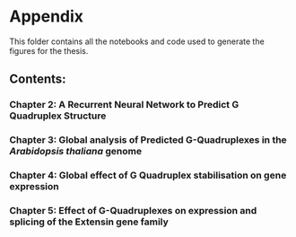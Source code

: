 # Appendix

This folder contains all the notebooks and code used to generate the figures for the thesis.

## Contents:

### Chapter 2: A Recurrent Neural Network to Predict G Quadruplex Structure

### Chapter 3: Global analysis of Predicted G-Quadruplexes in the *Arabidopsis thaliana* genome

### Chapter 4: Global effect of G Quadruplex stabilisation on gene expression

### Chapter 5: Effect of G-Quadruplexes on expression and splicing of the Extensin gene family
